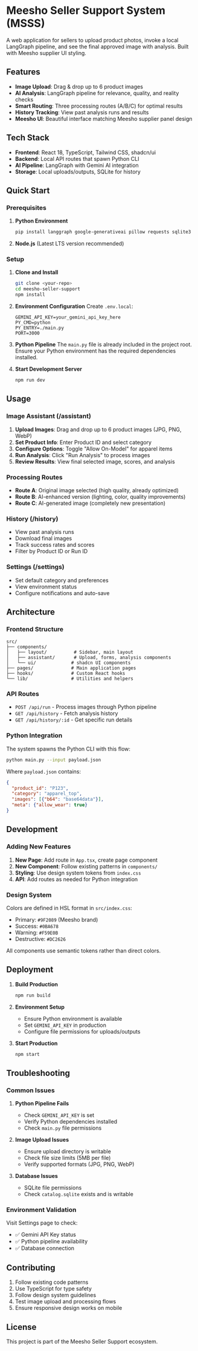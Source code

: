 # Meesho Seller Support System (MSSS)

A web application for sellers to upload product photos, invoke a local LangGraph pipeline, and see the final approved image with analysis. Built with Meesho supplier UI styling.

## Features

- **Image Upload**: Drag & drop up to 6 product images
- **AI Analysis**: LangGraph pipeline for relevance, quality, and reality checks
- **Smart Routing**: Three processing routes (A/B/C) for optimal results
- **History Tracking**: View past analysis runs and results
- **Meesho UI**: Beautiful interface matching Meesho supplier panel design

## Tech Stack

- **Frontend**: React 18, TypeScript, Tailwind CSS, shadcn/ui
- **Backend**: Local API routes that spawn Python CLI
- **AI Pipeline**: LangGraph with Gemini AI integration
- **Storage**: Local uploads/outputs, SQLite for history

## Quick Start

### Prerequisites

1. **Python Environment**
   ```bash
   pip install langgraph google-generativeai pillow requests sqlite3
   ```

2. **Node.js** (Latest LTS version recommended)

### Setup

1. **Clone and Install**
   ```bash
   git clone <your-repo>
   cd meesho-seller-support
   npm install
   ```

2. **Environment Configuration**
   Create `.env.local`:
   ```env
   GEMINI_API_KEY=your_gemini_api_key_here
   PY_CMD=python
   PY_ENTRY=./main.py
   PORT=3000
   ```

3. **Python Pipeline**
   The `main.py` file is already included in the project root. Ensure your Python environment has the required dependencies installed.

4. **Start Development Server**
   ```bash
   npm run dev
   ```

## Usage

### Image Assistant (/assistant)

1. **Upload Images**: Drag and drop up to 6 product images (JPG, PNG, WebP)
2. **Set Product Info**: Enter Product ID and select category
3. **Configure Options**: Toggle "Allow On-Model" for apparel items
4. **Run Analysis**: Click "Run Analysis" to process images
5. **Review Results**: View final selected image, scores, and analysis

### Processing Routes

- **Route A**: Original image selected (high quality, already optimized)
- **Route B**: AI-enhanced version (lighting, color, quality improvements)
- **Route C**: AI-generated image (completely new presentation)

### History (/history)

- View past analysis runs
- Download final images
- Track success rates and scores
- Filter by Product ID or Run ID

### Settings (/settings)

- Set default category and preferences
- View environment status
- Configure notifications and auto-save

## Architecture

### Frontend Structure
```
src/
├── components/
│   ├── layout/          # Sidebar, main layout
│   ├── assistant/       # Upload, forms, analysis components
│   └── ui/             # shadcn UI components
├── pages/              # Main application pages
├── hooks/              # Custom React hooks
└── lib/                # Utilities and helpers
```

### API Routes
- `POST /api/run` - Process images through Python pipeline
- `GET /api/history` - Fetch analysis history
- `GET /api/history/:id` - Get specific run details

### Python Integration

The system spawns the Python CLI with this flow:
```bash
python main.py --input payload.json
```

Where `payload.json` contains:
```json
{
  "product_id": "P123",
  "category": "apparel_top", 
  "images": [{"b64": "base64data"}],
  "meta": {"allow_wear": true}
}
```

## Development

### Adding New Features

1. **New Page**: Add route in `App.tsx`, create page component
2. **New Component**: Follow existing patterns in `components/`
3. **Styling**: Use design system tokens from `index.css`
4. **API**: Add routes as needed for Python integration

### Design System

Colors are defined in HSL format in `src/index.css`:
- Primary: `#9F2089` (Meesho brand)
- Success: `#0BA678`
- Warning: `#F59E0B`
- Destructive: `#DC2626`

All components use semantic tokens rather than direct colors.

## Deployment

1. **Build Production**
   ```bash
   npm run build
   ```

2. **Environment Setup**
   - Ensure Python environment is available
   - Set `GEMINI_API_KEY` in production
   - Configure file permissions for uploads/outputs

3. **Start Production**
   ```bash
   npm start
   ```

## Troubleshooting

### Common Issues

1. **Python Pipeline Fails**
   - Check `GEMINI_API_KEY` is set
   - Verify Python dependencies installed
   - Check `main.py` file permissions

2. **Image Upload Issues**
   - Ensure upload directory is writable
   - Check file size limits (5MB per file)
   - Verify supported formats (JPG, PNG, WebP)

3. **Database Issues**
   - SQLite file permissions
   - Check `catalog.sqlite` exists and is writable

### Environment Validation

Visit Settings page to check:
- ✅ Gemini API Key status
- ✅ Python pipeline availability  
- ✅ Database connection

## Contributing

1. Follow existing code patterns
2. Use TypeScript for type safety
3. Follow design system guidelines
4. Test image upload and processing flows
5. Ensure responsive design works on mobile

## License

This project is part of the Meesho Seller Support ecosystem.